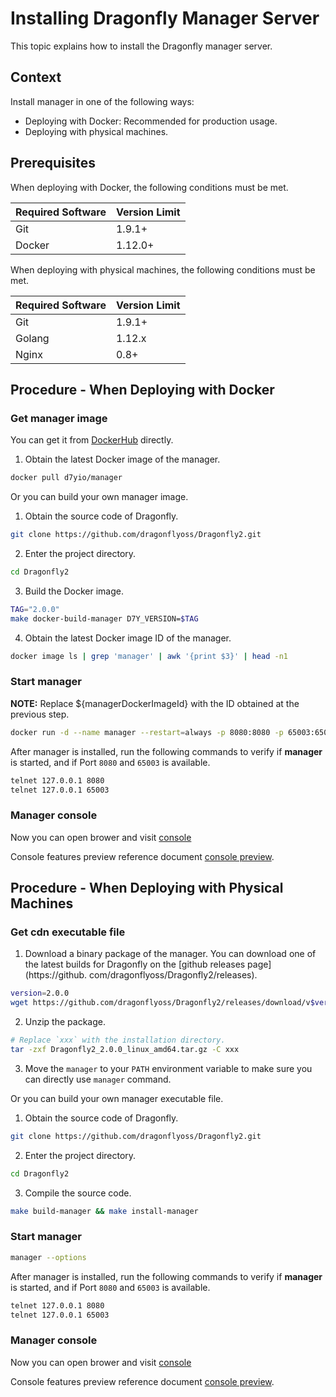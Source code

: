 # Installing Dragonfly Manager Server

This topic explains how to install the Dragonfly manager server.

## Context

Install manager in one of the following ways:

- Deploying with Docker: Recommended for production usage.
- Deploying with physical machines.

## Prerequisites

When deploying with Docker, the following conditions must be met.

Required Software | Version Limit
---|---
Git|1.9.1+
Docker|1.12.0+

When deploying with physical machines, the following conditions must be met.

Required Software | Version Limit
---|---
Git|1.9.1+
Golang|1.12.x
Nginx|0.8+

## Procedure - When Deploying with Docker

### Get manager image

You can get it from [DockerHub](https://hub.docker.com/) directly.

1. Obtain the latest Docker image of the manager.

```sh
docker pull d7yio/manager
```

Or you can build your own manager image.

1. Obtain the source code of Dragonfly.

```sh
git clone https://github.com/dragonflyoss/Dragonfly2.git
```

2. Enter the project directory.

```sh
cd Dragonfly2
```

3. Build the Docker image.

```sh
TAG="2.0.0"
make docker-build-manager D7Y_VERSION=$TAG
```

4. Obtain the latest Docker image ID of the manager.

```sh
docker image ls | grep 'manager' | awk '{print $3}' | head -n1
```

### Start manager

**NOTE:** Replace ${managerDockerImageId} with the ID obtained at the previous step.

```sh
docker run -d --name manager --restart=always -p 8080:8080 -p 65003:65003 ${managerDockerImageId}
```

After manager is installed, run the following commands to verify if **manager** is started, and if Port `8080` and `65003` is available.

```sh
telnet 127.0.0.1 8080
telnet 127.0.0.1 65003
```

### Manager console

Now you can open brower and visit [console](http://localhost:8080)

Console features preview reference document [console preview](../../user-guide/console/preview.md).

## Procedure - When Deploying with Physical Machines

### Get cdn executable file

1. Download a binary package of the manager. You can download one of the latest builds for Dragonfly on the [github releases page](https://github.
   com/dragonflyoss/Dragonfly2/releases).

```sh
version=2.0.0
wget https://github.com/dragonflyoss/Dragonfly2/releases/download/v$version/Dragonfly2_$version_linux_amd64.tar.gz
```

2. Unzip the package.

```bash
# Replace `xxx` with the installation directory.
tar -zxf Dragonfly2_2.0.0_linux_amd64.tar.gz -C xxx
```

3. Move the `manager` to your `PATH` environment variable to make sure you can directly use `manager` command.

Or you can build your own manager executable file.

1. Obtain the source code of Dragonfly.

```sh
git clone https://github.com/dragonflyoss/Dragonfly2.git
```

2. Enter the project directory.

```sh
cd Dragonfly2
```

3. Compile the source code.

```sh
make build-manager && make install-manager
```

### Start manager

```sh
manager --options
```

After manager is installed, run the following commands to verify if **manager** is started, and if Port `8080` and `65003` is available.

```sh
telnet 127.0.0.1 8080
telnet 127.0.0.1 65003
```

### Manager console

Now you can open brower and visit [console](http://localhost:8080)

Console features preview reference document [console preview](../../user-guide/console/preview.md).
